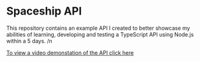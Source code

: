 # Spaceship API
This repository contains an example API I created to better showcase my abilities of learning, developing and testing a TypeScript API using Node.js within a 5 days. /n

<a href="https://drive.google.com/file/d/1t7muXlEJ0sZezB7mncSGh0IEu4-Mt6J1/view?usp=sharing"><p>To view a video demonstation of the API click here</p></a>


